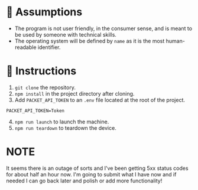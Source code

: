 # 🤷‍ Assumptions
* The program is not user friendly, in the consumer sense, and is meant to be used by someone with technical skills.
* The operating system will be defined by `name` as it is the most human-readable identifier.

# 📃 Instructions

1. `git clone` the repository.
2. `npm install` in the project directory after cloning.
3. Add `PACKET_API_TOKEN` to an `.env` file located at the root of the project.
```
PACKET_API_TOKEN=Token
```
4. `npm run launch` to launch the machine.
5. `npm run teardown` to teardown the device.

# NOTE
It seems there is an outage of sorts and I've been getting 5xx status codes for about half an hour now.  I'm going to submit what I have now and if needed I can go back later and polish or add more functionality!